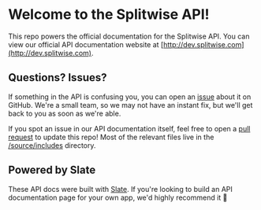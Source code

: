 # Welcome to the Splitwise API!

This repo powers the official documentation for the Splitwise API. You can view our official API documentation website at [http://dev.splitwise.com](http://dev.splitwise.com).

## Questions? Issues?

If something in the API is confusing you, you can open an [issue](https://github.com/splitwise/api-docs/issues) about it on GitHub. We're a small team, so we may not have an instant fix, but we'll get back to you as soon as we're able.

If you spot an issue in our API documentation itself, feel free to open a [pull request](https://github.com/splitwise/api-docs/pulls) to update this repo! Most of the relevant files live in the [/source/includes](https://github.com/splitwise/api-docs/tree/master/source/includes) directory.

## Powered by Slate

These API docs were built with [Slate](https://github.com/lord/slate). If you're looking to build an API documentation page for your own app, we'd highly recommend it 🙂
